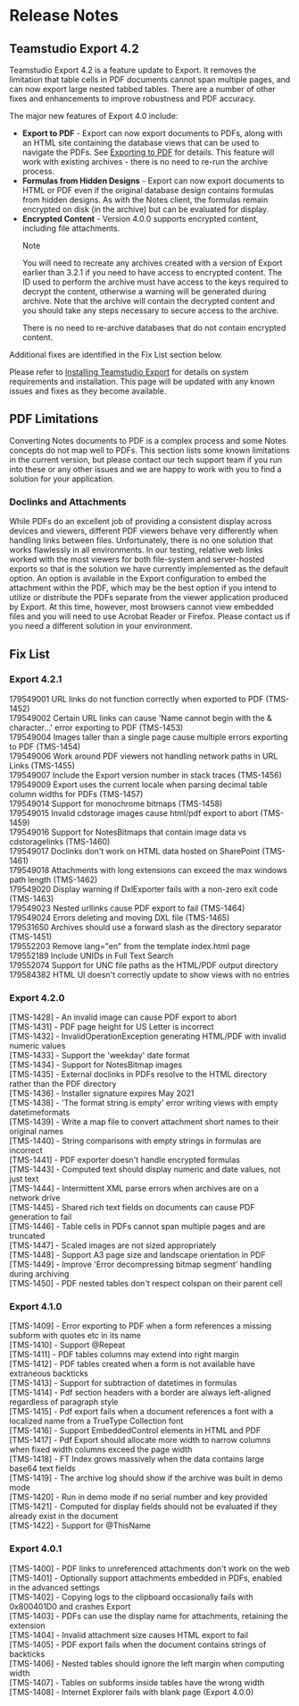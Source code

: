 # Release Notes
## Teamstudio Export 4.2
Teamstudio Export 4.2 is a feature update to Export. It removes the limitation that table cells in PDF documents cannot span multiple pages, and can now export large nested tabbed tables. There are a number of other fixes and enhancements to improve robustness and PDF accuracy.

The major new features of Export 4.0 include:

* **Export to PDF** - Export can now export documents to PDFs, along with an HTML site containing the database views that can be used to navigate the PDFs. See [Exporting to PDF](pdf.md) for details. This feature will work with existing archives - there is no need to re-run the archive process.
* **Formulas from Hidden Designs** - Export can now export documents to HTML or PDF even if the original database design contains formulas from hidden designs. As with the Notes client, the formulas remain encrypted on disk (in the archive) but can be evaluated for display.
* **Encrypted Content** - Version 4.0.0 supports encrypted content, including file attachments.
   <div class="admonition note">
     <p class="admonition-title">Note</p>
    You will need to recreate any archives created with a version of Export earlier than 3.2.1 if you
    need to have access to encrypted content. The ID used to perform the archive must have access to the
    keys required to decrypt the content, otherwise a warning will be generated during archive. Note that
    the archive will contain the decrypted content and you should take any steps necessary to secure
    access to the archive.
     </p>
     <p>
     There is no need to re-archive databases that do not contain encrypted content.
     </p>
   </div>

Additional fixes are identified in the Fix List section below.

Please refer to [Installing Teamstudio Export](installing.md) for details on system requirements and installation. This page will be updated with any known issues and fixes as they become available.

## PDF Limitations
Converting Notes documents to PDF is a complex process and some Notes concepts do not map well to PDFs. This section lists some known limitations in the current version, but please contact our tech support team if you run into these or any other issues and we are happy to work with you to find a solution for your application.

### Doclinks and Attachments
While PDFs do an excellent job of providing a consistent display across devices and viewers, different PDF viewers behave very differently when handling links between files. Unfortunately, there is no one solution that works flawlessly in all environments. In our testing, relative web links worked with the most viewers for both file-system and server-hosted exports so that is the solution we have currently implemented as the default option. An option is available in the Export configuration to embed the attachment within the PDF, which may be the best option if you intend to utilize or distribute the PDFs separate from the viewer application produced by Export. At this time, however, most browsers cannot view embedded files and you will need to use Acrobat Reader or Firefox. Please contact us if you need a different solution in your environment.

## Fix List
### Export 4.2.1
179549001	URL links do not function correctly when exported to PDF (TMS-1452)  
179549002	Certain URL links can cause 'Name cannot begin with the & character...' error exporting to PDF (TMS-1453)  
179549004	Images taller than a single page cause multiple errors exporting to PDF (TMS-1454)  
179549006	Work around PDF viewers not handling network paths in URL Links (TMS-1455)  
179549007	Include the Export version number in stack traces (TMS-1456)  
179549009	Export uses the current locale when parsing decimal table column widths for PDFs (TMS-1457)  
179549014	Support for monochrome bitmaps (TMS-1458)  
179549015	Invalid cdstorage images cause html/pdf export to abort (TMS-1459)  
179549016	Support for NotesBitmaps that contain image data vs cdstoragelinks (TMS-1460)  
179549017	Doclinks don't work on HTML data hosted on SharePoint (TMS-1461)  
179549018	Attachments with long extensions can exceed the max windows path length (TMS-1462)  
179549020	Display warning if DxlExporter fails with a non-zero exit code (TMS-1463)  
179549023	Nested urllinks cause PDF export to fail (TMS-1464)  
179549024	Errors deleting and moving DXL file (TMS-1465)  
179531650	Archives should use a forward slash as the directory separator (TMS-1451)  
179552203	Remove lang="en" from the template index.html page  
179552189	Include UNIDs in Full Text Search  
179552074	Support for UNC file paths as the HTML/PDF output directory  
179584382	HTML UI doesn't correctly update to show views with no entries

### Export 4.2.0
[TMS-1428] - An invalid image can cause PDF export to abort  
[TMS-1431] - PDF page height for US Letter is incorrect  
[TMS-1432] - InvalidOperationException generating HTML/PDF with invalid numeric values  
[TMS-1433] - Support the 'weekday' date format  
[TMS-1434] - Support for NotesBitmap images  
[TMS-1435] - External doclinks in PDFs resolve to the HTML directory rather than the PDF directory  
[TMS-1436] - Installer signature expires May 2021  
[TMS-1438] - 'The format string is empty' error writing views with empty datetimeformats  
[TMS-1439] - Write a map file to convert attachment short names to their original names  
[TMS-1440] - String comparisons with empty strings in formulas are incorrect  
[TMS-1441] - PDF exporter doesn't handle encrypted formulas  
[TMS-1443] - Computed text should display numeric and date values, not just text  
[TMS-1444] - Intermittent XML parse errors when archives are on a network drive  
[TMS-1445] - Shared rich text fields on documents can cause PDF generation to fail  
[TMS-1446] - Table cells in PDFs cannot span multiple pages and are truncated  
[TMS-1447] - Scaled images are not sized appropriately  
[TMS-1448] - Support A3 page size and landscape orientation in PDF  
[TMS-1449] - Improve 'Error decompressing bitmap segment' handling during archiving  
[TMS-1450] - PDF nested tables don't respect colspan on their parent cell  

### Export 4.1.0
[TMS-1409] - Error exporting to PDF when a form references a missing subform with quotes etc in its name  
[TMS-1410] - Support @Repeat  
[TMS-1411] - PDF tables columns may extend into right margin  
[TMS-1412] - PDF tables created when a form is not available have extraneous backticks  
[TMS-1413] - Support for subtraction of datetimes in formulas  
[TMS-1414] - Pdf section headers with a border are always left-aligned regardless of paragraph style  
[TMS-1415] - Pdf export fails when a document references a font with a localized name from a TrueType Collection font  
[TMS-1416] - Support EmbeddedControl elements in HTML and PDF  
[TMS-1417] - Pdf Export should allocate more width to narrow columns when fixed width columns exceed the page width  
[TMS-1418] - FT Index grows massively when the data contains large base64 text fields  
[TMS-1419] - The archive log should show if the archive was built in demo mode  
[TMS-1420] - Run in demo mode if no serial number and key provided  
[TMS-1421] - Computed for display fields should not be evaluated if they already exist in the document  
[TMS-1422] - Support for @ThisName  

### Export 4.0.1
[TMS-1400] - PDF links to unreferenced attachments don't work on the web  
[TMS-1401] - Optionally support attachments embedded in PDFs, enabled in the advanced settings  
[TMS-1402] - Copying logs to the clipboard occasionally fails with 0x800401D0 and crashes Export  
[TMS-1403] - PDFs can use the display name for attachments, retaining the extension  
[TMS-1404] - Invalid attachment size causes HTML export to fail  
[TMS-1405] - PDF export fails when the document contains strings of backticks  
[TMS-1406] - Nested tables should ignore the left margin when computing width  
[TMS-1407] - Tables on subforms inside tables have the wrong width  
[TMS-1408] - Internet Explorer fails with blank page (Export 4.0.0)  